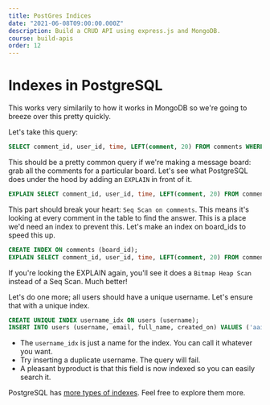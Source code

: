 ```yaml
---
title: PostGres Indices
date: "2021-06-08T09:00:00.000Z"
description: Build a CRUD API using express.js and MongoDB.
course: build-apis
order: 12
---
```


# Indexes in PostgreSQL

This works very similarily to how it works in MongoDB so we're going to breeze over this pretty quickly.

Let's take this query:

```sql
SELECT comment_id, user_id, time, LEFT(comment, 20) FROM comments WHERE board_id = 39 ORDER BY time DESC LIMIT 40;
```

This should be a pretty common query if we're making a message board: grab all the comments for a particular board. Let's see what PostgreSQL does under the hood by adding an `EXPLAIN` in front of it.

```sql
EXPLAIN SELECT comment_id, user_id, time, LEFT(comment, 20) FROM comments WHERE board_id = 39 ORDER BY time DESC LIMIT 40;
```

This part should break your heart: `Seq Scan on comments`. This means it's looking at every comment in the table to find the answer. This is a place we'd need an index to prevent this. Let's make an index on board\_ids to speed this up.

```sql
CREATE INDEX ON comments (board_id);
EXPLAIN SELECT comment_id, user_id, time, LEFT(comment, 20) FROM comments WHERE board_id = 39 ORDER BY time DESC LIMIT 40; -- run again
```
If you're looking the EXPLAIN again, you'll see it does a `Bitmap Heap Scan` instead of a Seq Scan. Much better!

Let's do one more; all users should have a unique username. Let's ensure that with a unique index.

```sql
CREATE UNIQUE INDEX username_idx ON users (username);
INSERT INTO users (username, email, full_name, created_on) VALUES ('aaizikovj', 'lol@example.com', 'Simoné', NOW()); -- this will fail
```
-   The `username_idx` is just a name for the index. You can call it whatever you want.
-   Try inserting a duplicate username. The query will fail.
-   A pleasant byproduct is that this field is now indexed so you can easily search it.

PostgreSQL has [more types of indexes](https://www.postgresql.org/docs/13.0/indexes.html). Feel free to explore them more.